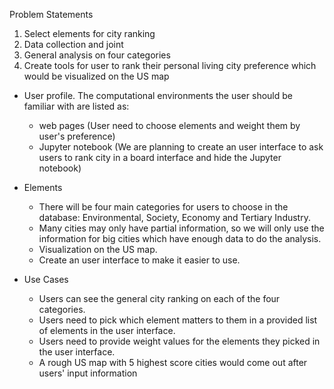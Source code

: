Problem Statements
1. Select elements for city ranking
2. Data collection and joint
3. General analysis on four categories
4. Create tools for user to rank their personal living city preference which would be visualized on the US map

- User profile.
  The computational environments the user should be familiar with are listed as:
  - web pages (User need to choose elements and weight them by user's preference)
  - Jupyter notebook (We are planning to create an user interface to ask users to rank city in a board interface and hide the Jupyter notebook)

- Elements
  - There will be four main categories for users to choose in the database: Environmental, Society, Economy and Tertiary Industry.
  - Many cities may only have partial information, so we will only use the information for big cities which have enough data to do the analysis.
  - Visualization on the US map.
  - Create an user interface to make it easier to use.


- Use Cases
  - Users can see the general city ranking on each of the four categories.
  - Users need to pick which element matters to them in a provided list of elements in the user interface.
  - Users need to provide weight values for the elements they picked in the user interface.
  - A rough US map with 5 highest score cities would come out after users' input information
